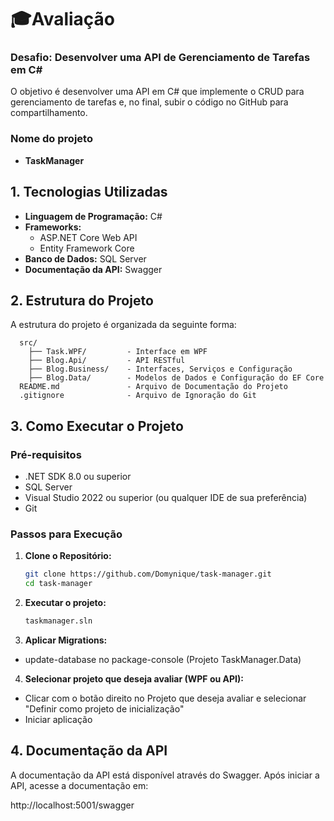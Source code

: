 # 🎓**Avaliação**

### **Desafio: Desenvolver uma API de Gerenciamento de Tarefas em C#**

O objetivo é desenvolver uma API em C# que implemente o CRUD para gerenciamento de tarefas e, no final, subir o código no GitHub para compartilhamento.

### **Nome do projeto**
- **TaskManager**

## **1. Tecnologias Utilizadas**

- **Linguagem de Programação:** C#
- **Frameworks:**
  - ASP.NET Core Web API
  - Entity Framework Core
- **Banco de Dados:** SQL Server
- **Documentação da API:** Swagger

## **2. Estrutura do Projeto**

A estrutura do projeto é organizada da seguinte forma:

```
  src/
    ├── Task.WPF/         - Interface em WPF 
    ├── Blog.Api/         - API RESTful
    ├── Blog.Business/    - Interfaces, Serviços e Configuração 
    ├── Blog.Data/        - Modelos de Dados e Configuração do EF Core
  README.md               - Arquivo de Documentação do Projeto
  .gitignore              - Arquivo de Ignoração do Git
```

## **3. Como Executar o Projeto**

### **Pré-requisitos**

- .NET SDK 8.0 ou superior
- SQL Server
- Visual Studio 2022 ou superior (ou qualquer IDE de sua preferência)
- Git

### **Passos para Execução**

1. **Clone o Repositório:**
   
   ```bash
   git clone https://github.com/Domynique/task-manager.git
   cd task-manager
   ```

2. **Executar o projeto:**
   
   ```bash
   taskmanager.sln
   ```

3. **Aplicar Migrations:**

- update-database no package-console (Projeto TaskManager.Data)   

4. **Selecionar projeto que deseja avaliar (WPF ou API):**

- Clicar com o botão direito no Projeto que deseja avaliar e selecionar "Definir como projeto de inicialização"
- Iniciar aplicação

## **4. Documentação da API**

A documentação da API está disponível através do Swagger. Após iniciar a API, acesse a documentação em:

http://localhost:5001/swagger





